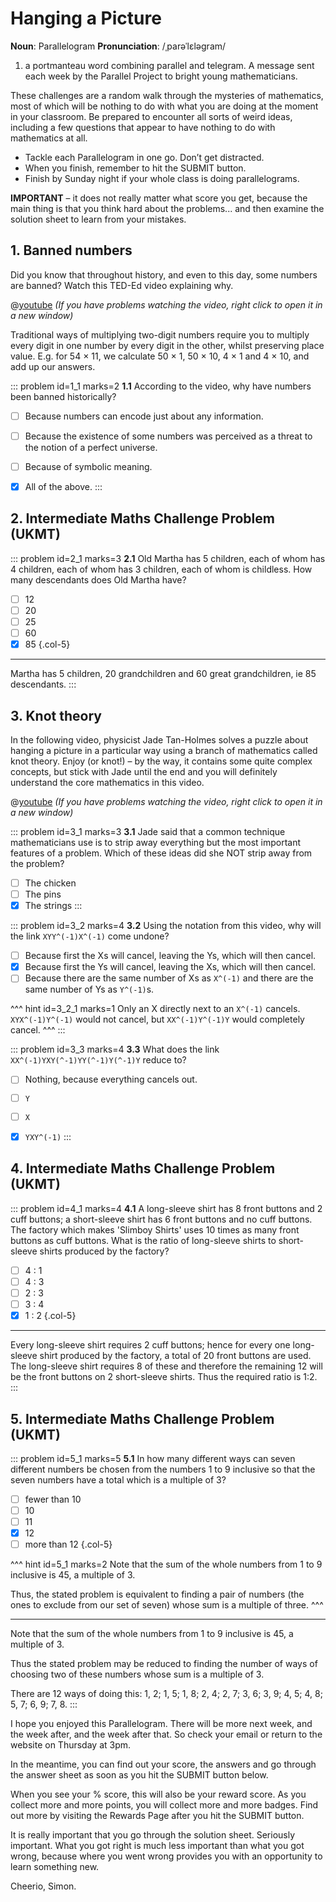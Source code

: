 # Hanging a Picture

<div class="dictionary">

__Noun__: Parallelogram
__Pronunciation__: /ˌparəˈlɛləɡram/

1. a portmanteau word combining parallel and telegram. A message sent each
week by the Parallel Project to bright young mathematicians.

</div>

These challenges are a random walk through the mysteries of mathematics, most of which will be nothing to do with what you are doing at the moment in your classroom. Be prepared to encounter all sorts of weird ideas, including a few questions that appear to have nothing to do with mathematics at all.

* Tackle each Parallelogram in one go. Don’t get distracted.
* When you finish, remember to hit the SUBMIT button.
*	Finish by Sunday night if your whole class is doing parallelograms.

__IMPORTANT__ – it does not really matter what score you get, because the main thing is that you think hard about the problems... and then examine the solution sheet to learn from your mistakes.


## 1.	Banned numbers

Did you know that throughout history, and even to this day, some numbers are banned? Watch this TED-Ed video explaining why.

@[youtube](VmWVXOIQblM?end=266&rel=0) _(If you have problems watching the video, right click to open it in a new window)_

Traditional ways of multiplying two-digit numbers require you to multiply every digit in one number by every digit in the other, whilst preserving place value. E.g. for 54 × 11, we calculate 50 × 1, 50 × 10, 4 × 1 and 4 × 10, and add up our answers.

::: problem id=1_1 marks=2
__1.1__ According to the video, why have numbers been banned historically?

* [ ] Because numbers can encode just about any information.
* [ ] Because the existence of some numbers was perceived as a threat to the notion of a perfect universe.
* [ ] Because of symbolic meaning.
* [x] All of the above.
:::


## 2.	Intermediate Maths Challenge Problem (UKMT)
<!--- (2001) Q4 --->

::: problem id=2_1 marks=3
__2.1__ Old Martha has 5 children, each of whom has 4 children, each of whom has 3 children, each of whom is childless. How many descendants does Old Martha have?

* [ ] 12
* [ ] 20
* [ ] 25
* [ ] 60
* [x] 85
{.col-5}

---

Martha has 5 children, 20 grandchildren and 60 great grandchildren, ie 85 descendants.
:::


## 3.	Knot theory

In the following video, physicist Jade Tan-Holmes solves a puzzle about hanging a picture in a particular way using a branch of mathematics called knot theory. Enjoy (or knot!) – by the way, it contains some quite complex concepts, but stick with Jade until the end and you will definitely understand the core mathematics in this video.

@[youtube](eVd2Ugk9BU?start=12&rel=0) _(If you have problems watching the video, right click to open it in a new window)_

::: problem id=3_1 marks=3
__3.1__ Jade said that a common technique mathematicians use is to strip away everything but the most important features of a problem. Which of these ideas did she NOT strip away from the problem?

* [ ] The chicken
* [ ] The pins
* [x] The strings
:::

::: problem id=3_2 marks=4
__3.2__ Using the notation from this video, why will the link `XYY^(-1)X^(-1)` come undone?

* [ ] Because first the Xs will cancel, leaving the Ys, which will then cancel.
* [x] Because first the Ys will cancel, leaving the Xs, which will then cancel.
* [ ] Because there are the same number of Xs as `X^(-1)` and there are the same number of Ys as `Y^(-1)`s.

^^^ hint id=3_2_1 marks=1
Only an X directly next to an `X^(-1)` cancels. `XYX^(-1)Y^(-1)` would not cancel, but `XX^(-1)Y^(-1)Y` would completely cancel.
^^^
:::

::: problem id=3_3 marks=4
__3.3__ What does the link `XX^(-1)YXY(^-1)YY(^-1)Y(^-1)Y` reduce to?

* [ ] Nothing, because everything cancels out.
* [ ] `Y`
* [ ] `X`
* [x] `YXY^(-1)`
:::


## 4.	Intermediate Maths Challenge Problem (UKMT)
<!--- (2001) Q12 --->

::: problem id=4_1 marks=4
__4.1__ A long-sleeve shirt has 8 front buttons and 2 cuff buttons; a short-sleeve shirt has 6 front buttons and no cuff buttons. The factory which makes 'Slimboy Shirts' uses 10 times as many front buttons as cuff buttons. What is the ratio of long-sleeve shirts to short-sleeve shirts produced by the factory?

* [ ] 4 : 1
* [ ] 4 : 3
* [ ] 2 : 3
* [ ] 3 : 4
* [x] 1 : 2
{.col-5}

---

Every long-sleeve shirt requires 2 cuff buttons; hence for every one long-sleeve shirt produced by the factory, a total of 20 front buttons are used. The long-sleeve shirt requires 8 of these and therefore the remaining 12 will be the front buttons on 2 short-sleeve shirts. Thus the required ratio is 1:2.
:::


## 5.	Intermediate Maths Challenge Problem (UKMT)
<!--- (2001) Q20 --->

::: problem id=5_1 marks=5
__5.1__ In how many different ways can seven different numbers be chosen from the numbers 1 to 9 inclusive so that the seven numbers have a total which is a multiple of 3?

* [ ] fewer than 10
* [ ] 10
* [ ] 11
* [x] 12
* [ ] more than 12
{.col-5}

^^^ hint id=5_1 marks=2
Note that the sum of the whole numbers from 1 to 9 inclusive is 45, a multiple of 3.  

Thus, the stated problem is equivalent to finding a pair of numbers (the ones to exclude from our set of seven) whose sum is a multiple of three.
^^^

---

Note that the sum of the whole numbers from 1 to 9 inclusive is 45, a multiple of 3.  

Thus the stated problem may be reduced to finding the number of ways of choosing two of these numbers whose sum is a multiple of 3.  

There are 12 ways of doing this: 1, 2; 1, 5; 1, 8; 2, 4; 2, 7; 3, 6; 3, 9; 4, 5; 4, 8; 5, 7; 6, 9; 7, 8.
:::


I hope you enjoyed this Parallelogram. There will be more next week, and the week after, and the week after that. So check your email or return to the website on Thursday at 3pm.

In the meantime, you can find out your score, the answers and go through the answer sheet as soon as you hit the SUBMIT button below.

When you see your % score, this will also be your reward score. As you collect more and more points, you will collect more and more badges. Find out more by visiting the Rewards Page after you hit the SUBMIT button.

It is really important that you go through the solution sheet. Seriously important. What you got right is much less important than what you got wrong, because where you went wrong provides you with an opportunity to learn something new.

Cheerio,
Simon.
